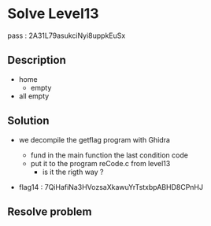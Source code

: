 # Solve Level13
pass : 2A31L79asukciNyi8uppkEuSx

## Description
- home
    - empty
- all empty

## Solution
- we decompile the getflag program with Ghidra
  - fund in the main function the last condition code
  - put it to the program reCode.c from level13
    - is it the rigth way ?

- flag14 : 7QiHafiNa3HVozsaXkawuYrTstxbpABHD8CPnHJ

## Resolve problem

